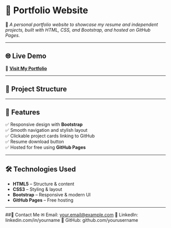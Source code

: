# 📌 Portfolio Website
🚀 *A personal portfolio website to showcase my resume and independent projects, built with HTML, CSS, and Bootstrap, and hosted on GitHub Pages.*

---

## 🌐 Live Demo
🔗 **[Visit My Portfolio](https://yourusername.github.io/)**

---

## 📂 Project Structure


---

## 🎨 Features
✅ Responsive design with **Bootstrap**  
✅ Smooth navigation and stylish layout  
✅ Clickable project cards linking to GitHub  
✅ Resume download button  
✅ Hosted for free using **GitHub Pages**

---

## 🛠️ Technologies Used
- **HTML5** – Structure & content  
- **CSS3** – Styling & layout  
- **Bootstrap** – Responsive & modern UI  
- **GitHub Pages** – Free hosting  

---

##📩 Contact Me
✉ Email: your.email@example.com
🔗 LinkedIn: linkedin.com/in/yourname
🐙 GitHub: github.com/yourusername

